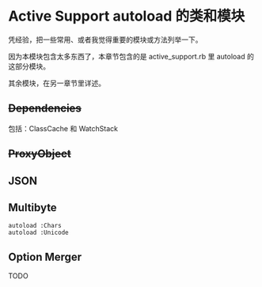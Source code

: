 # Active Support autoload 的类和模块

凭经验，把一些常用、或者我觉得重要的模块或方法列举一下。

因为本模块包含太多东西了，本章节包含的是 active_support.rb 里 autoload 的这部分模块。

其余模块，在另一章节里详述。

## ~~Dependencies~~

包括：ClassCache 和 WatchStack

## ~~ProxyObject~~

## JSON

## Multibyte

    autoload :Chars
    autoload :Unicode

## Option Merger

TODO

